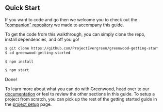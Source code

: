 ## Quick Start
If you want to code and go then we welcome you to check out the ["companion" repository](https://github.com/ProjectEvergreen/greenwood-getting-started) we made to accompany this guide.


To get the code from this walkthrough, you can simply clone the repo, install dependencies, and off you go!
```bash
$ git clone https://github.com/ProjectEvergreen/greenwood-getting-started
$ cd greenwood-getting-started

$ npm install

$ npm start
```

Done!

To learn more about what you can do with Greenwood, head over to our [documentation](/docs/) or feel to review the other sections in this guide.  To setup a project from scratch, you can pick up the rest of the getting started guide in the [project setup](/getting-started/project-setup) page.